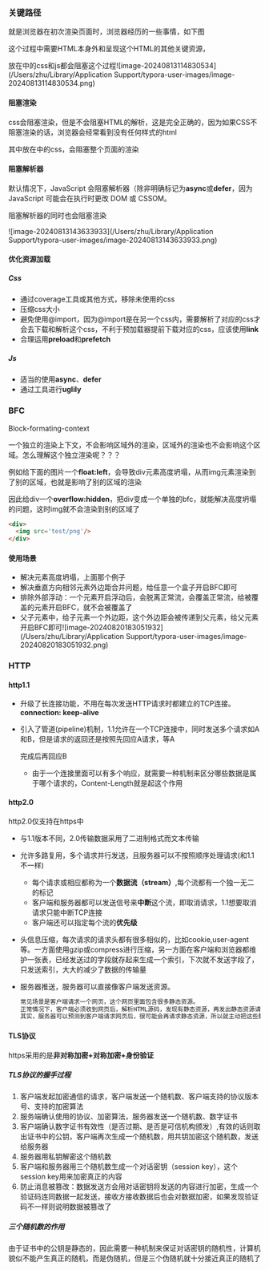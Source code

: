 ### 关键路径

就是浏览器在初次渲染页面时，浏览器经历的一些事情，如下图

这个过程中需要HTML本身外和呈现这个HTML的其他关键资源，

放在<head>中的css和js都会阻塞这个过程![image-20240813114830534](/Users/zhu/Library/Application Support/typora-user-images/image-20240813114830534.png)

#### 阻塞渲染

css会阻塞渲染，但是不会阻塞HTML的解析，这是完全正确的，因为如果CSS不阻塞渲染的话，浏览器会经常看到没有任何样式的html

其中放在<head>中的css，会阻塞整个页面的渲染

#### 阻塞解析器

默认情况下，JavaScript 会阻塞解析器（除非明确标记为**async**或**defer**，因为 JavaScript 可能会在执行时更改 DOM 或 CSSOM。

阻塞解析器的同时也会阻塞渲染

![image-20240813143633933](/Users/zhu/Library/Application Support/typora-user-images/image-20240813143633933.png)

#### 优化资源加载

##### Css

- 通过coverage工具或其他方式，移除未使用的css
- 压缩css大小
- 避免使用@import，因为@import是在另一个css内，需要解析了对应的css才会去下载和解析这个css，不利于预加载器提前下载对应的css，应该使用**link**
- 合理运用**preload**和**prefetch**

##### Js

- 适当的使用**async**、**defer**
- 通过工具进行**uglily**



### BFC

Block-formating-context

一个独立的渲染上下文，不会影响区域外的渲染，区域外的渲染也不会影响这个区域。怎么理解这个独立渲染呢？？？

例如给下面的图片一个**float:left**，会导致div元素高度坍塌，从而img元素渲染到了别的区域，也就是影响了别的区域的渲染

因此给div一个**overflow:hidden**，把div变成一个单独的bfc，就能解决高度坍塌的问题，这时img就不会渲染到别的区域了

```html
<div>
  <img src='test/png'/>
</div>
```

#### 使用场景

- 解决元素高度坍塌，上面那个例子
- 解决垂直方向相邻元素外边距合并问题，给任意一个盒子开启BFC即可
- 排除外部浮动：一个元素开启浮动后，会脱离正常流，会覆盖正常流，给被覆盖的元素开启BFC，就不会被覆盖了
- 父子元素中，给子元素一个外边距，这个外边距会被传递到父元素，给父元素开启BFC即可![image-20240820183051932](/Users/zhu/Library/Application Support/typora-user-images/image-20240820183051932.png)

### HTTP

#### http1.1

- 升级了长连接功能，不用在每次发送HTTP请求时都建立的TCP连接。**connection: keep-alive**

- 引入了管道(pipeline)机制，1.1允许在一个TCP连接中，同时发送多个请求如A和B，但是请求的返回还是按照先回应A请求，等A

  完成后再回应B

  - 由于一个连接里面可以有多个响应，就需要一种机制来区分哪些数据是属于哪个请求的，Content-Length就是起这个作用

#### http2.0

http2.0仅支持在https中

- 与1.1版本不同，2.0传输数据采用了二进制格式而文本传输

- 允许多路复用，多个请求并行发送，且服务器可以不按照顺序处理请求(和1.1不一样)

  - 每个请求或相应都称为一个**数据流（stream）**,每个流都有一个独一无二的标记
  - 客户端和服务器都可以发送信号来**中断**这个流，即取消请求，1.1想要取消请求只能中断TCP连接
  - 客户端还可以指定每个流的**优先级**

- 头信息压缩，每次请求的请求头都有很多相似的，比如cookie,user-agent等。一方面使用gzip或compress进行压缩，另一方面在客户端和浏览器都维护一张表，已经发送过的字段就存起来生成一个索引，下次就不发送字段了，只发送索引，大大的减少了数据的传输量

- 服务器推送，服务器可以直接像客户端发送资源。

  ```html
  常见场景是客户端请求一个网页，这个网页里面包含很多静态资源。
  正常情况下，客户端必须收到网页后，解析HTML源码，发现有静态资源，再发出静态资源请求。
  其实，服务器可以预测到客户端请求网页后，很可能会再请求静态资源，所以就主动把这些静态资源随着网页一起发给客户端了。
  ```

#### TLS协议

https采用的是**非对称加密+对称加密+身份验证**

##### TLS协议的握手过程

1. 客户端发起加密通信的请求，客户端发送一个随机数、客户端支持的协议版本号、支持的加密算法
2. 服务端确认使用的协议、加密算法，服务器发送一个随机数、数字证书
3. 客户端确认数字证书有效性（是否过期、是否是可信机构颁发）,有效的话则取出证书中的公钥，客户端再次生成一个随机数，用共钥加密这个随机数，发送给服务器
4. 服务器用私钥解密这个随机数
5. 客户端和服务器用三个随机数生成一个对话密钥（session key），这个session key用来加密真正的内容
6. 防止消息被篡改：数据发送方会用对话密钥将发送的内容进行加密，生成一个验证码连同数据一起发送，接收方接收数据后也会对数据加密，如果发现验证码不一样则说明数据被篡改了

##### 三个随机数的作用

​	由于证书中的公钥是静态的，因此需要一种机制来保证对话密钥的随机性，计算机貌似不能产生真正的随机，而是伪随机，但是三个伪随机就十分接近真正的随机了	

​	


































































